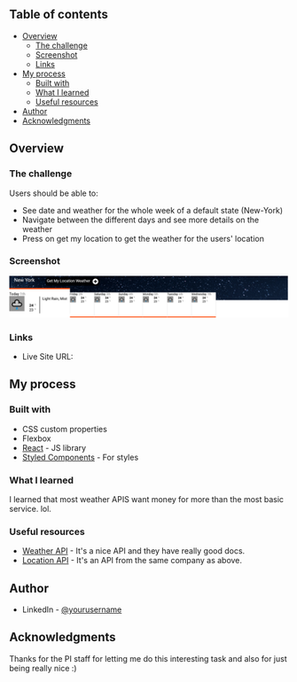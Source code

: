 ## Table of contents

- [Overview](#overview)
  - [The challenge](#the-challenge)
  - [Screenshot](#screenshot)
  - [Links](#links)
- [My process](#my-process)
  - [Built with](#built-with)
  - [What I learned](#what-i-learned)
  - [Useful resources](#useful-resources)
- [Author](#author)
- [Acknowledgments](#acknowledgments)

## Overview

### The challenge

Users should be able to:

- See date and weather for the whole week of a default state (New-York)
- Navigate between the different days and see more details on the weather
- Press on get my location to get the weather for the users' location

### Screenshot

![](./screenshot.png)

### Links

- Live Site URL: [](https://stupefied-almeida-475fe8.netlify.app/)

## My process

### Built with

- CSS custom properties
- Flexbox
- [React](https://reactjs.org/) - JS library
- [Styled Components](https://styled-components.com/) - For styles

### What I learned

I learned that most weather APIS want money for more than the most basic service. lol.

### Useful resources

- [Weather API](https://weatherstack.com/) - It's a nice API and they have really good docs.
- [Location API](https://positionstack.com) - It's an API from the same company as above.

## Author

- LinkedIn - [@yourusername](https://www.linkedin.com/in/nitsan-cohen/)

## Acknowledgments

Thanks for the PI staff for letting me do this interesting task and also for just being really nice :)
